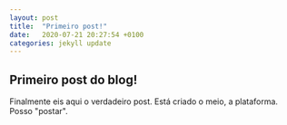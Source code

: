 ```yaml
---
layout: post
title:  "Primeiro post!"
date:   2020-07-21 20:27:54 +0100
categories: jekyll update
---
```


## Primeiro post do blog!
Finalmente eis aqui o verdadeiro post.
Está criado o meio, a plataforma.
Posso "postar".
